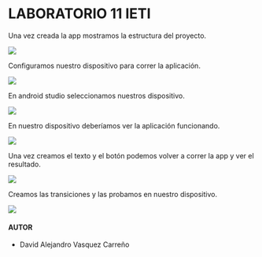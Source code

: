 # LABORATORIO 11 IETI

Una vez creada la app mostramos la estructura del proyecto.

![](img/structure.PNG)

Configuramos nuestro dispositivo para correr la aplicación.

![](img/usb.PNG)

En android studio seleccionamos nuestros dispositivo.

![](img/device.png)


En nuestro dispositivo deberíamos ver la aplicación funcionando.

![](img/apprunning.png)

Una vez creamos el texto y el botón podemos volver a correr la app y ver el resultado.

![](img/apprunning2.png)

Creamos las transiciones y las probamos en nuestro dispositivo.

![](img/test.png)

#### AUTOR
- David Alejandro Vasquez Carreño